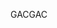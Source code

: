  <span data-ttu-id="dda64-101">GAC</span><span class="sxs-lookup"><span data-stu-id="dda64-101">GAC</span></span> 